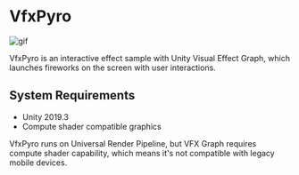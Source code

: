 VfxPyro
=======

![gif](https://i.imgur.com/BodJJIi.gif)

VfxPyro is an interactive effect sample with Unity Visual Effect Graph, which
launches fireworks on the screen with user interactions.

System Requirements
-------------------

- Unity 2019.3
- Compute shader compatible graphics

VfxPyro runs on Universal Render Pipeline, but VFX Graph requires compute
shader capability, which means it's not compatible with legacy mobile devices.
